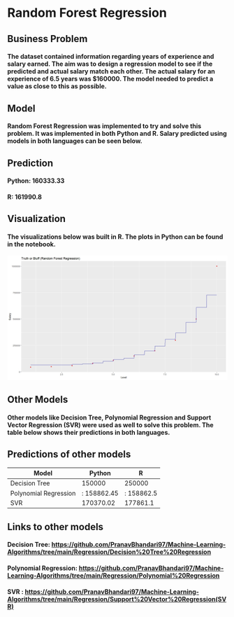 # Random Forest Regression

## Business Problem
#### The dataset contained information regarding years of experience and salary earned. The aim was to design a regression model to see if the predicted and actual salary match each other. The actual salary for an experience of 6.5 years was $160000. The model needed to predict a value as close to this as possible.

## Model
#### Random Forest Regression was implemented to try and solve this problem. It was implemented in both Python and R. Salary predicted using models in both languages can be seen below.

## Prediction
#### Python: 160333.33
#### R: 161990.8

## Visualization
#### The visualizations below was built in R. The plots in Python can be found in the notebook.
![](RandomForest.jpeg)

## Other Models
#### Other models like Decision Tree, Polynomial Regression and Support Vector Regression (SVR) were used as well to solve this problem. The table below shows their predictions in both languages.

## Predictions of other models
| Model | Python | R |
| --- | --- | --- |
| Decision Tree | 150000 | 250000 |
| Polynomial Regression | :  158862.45 | :  158862.5 |
|SVR | 170370.02 | 177861.1 |

## Links to other models
#### Decision Tree: https://github.com/PranavBhandari97/Machine-Learning-Algorithms/tree/main/Regression/Decision%20Tree%20Regression
#### Polynomial Regression: https://github.com/PranavBhandari97/Machine-Learning-Algorithms/tree/main/Regression/Polynomial%20Regression
#### SVR : https://github.com/PranavBhandari97/Machine-Learning-Algorithms/tree/main/Regression/Support%20Vector%20Regression(SVR)

